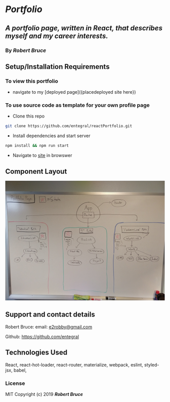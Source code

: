 # _Portfolio_

## _A portfolio page, written in React, that describes myself and my career interests._

### By _**Robert Bruce**_

## Setup/Installation Requirements

### To view this portfolio

* navigate to my [deployed page]({placedeployed site here})

### To use source code as template for your own profile page

* Clone this repo

```bash
git clone https://github.com/entegral/reactPortfolio.git
```

* Install dependencies and start server

```bash
npm install && npm run start
```

* Navigate to [site](http://rwbworks.firebaseapp.com) in browswer 

## Component Layout

![component layout](./src/assets/images/reactProfileComponentLayout2.jpg "Initial Component Plan")

## Support and contact details

Robert Bruce:
  email: e2robby@gmail.com

  Github: https://github.com/entegral

## Technologies Used

React, react-hot-loader, react-router, materialize, webpack, eslint, styled-jsx, babel, 

### License

MIT Copyright (c) 2019 **_Robert Bruce_**